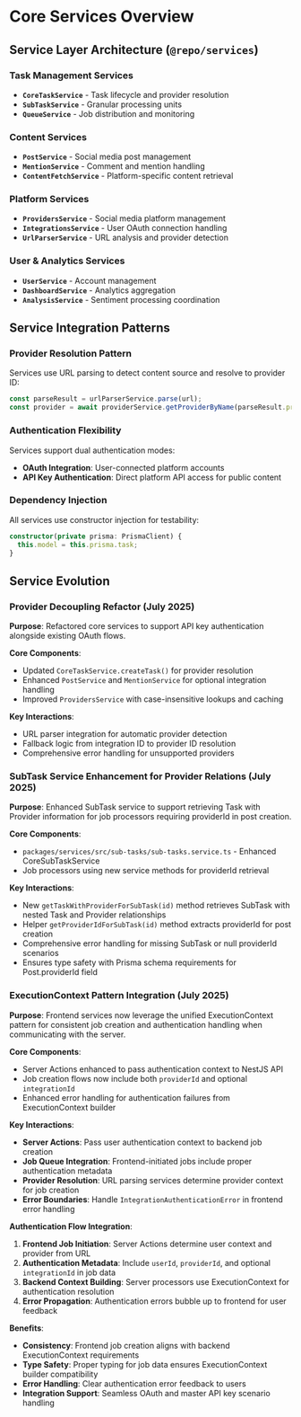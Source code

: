 # Core Services Overview

## Service Layer Architecture (`@repo/services`)

### Task Management Services

- **`CoreTaskService`** - Task lifecycle and provider resolution
- **`SubTaskService`** - Granular processing units
- **`QueueService`** - Job distribution and monitoring

### Content Services

- **`PostService`** - Social media post management
- **`MentionService`** - Comment and mention handling
- **`ContentFetchService`** - Platform-specific content retrieval

### Platform Services

- **`ProvidersService`** - Social media platform management
- **`IntegrationsService`** - User OAuth connection handling
- **`UrlParserService`** - URL analysis and provider detection

### User & Analytics Services

- **`UserService`** - Account management
- **`DashboardService`** - Analytics aggregation
- **`AnalysisService`** - Sentiment processing coordination

## Service Integration Patterns

### Provider Resolution Pattern

Services use URL parsing to detect content source and resolve to provider ID:

```typescript
const parseResult = urlParserService.parse(url);
const provider = await providerService.getProviderByName(parseResult.provider);
```

### Authentication Flexibility

Services support dual authentication modes:

- **OAuth Integration**: User-connected platform accounts
- **API Key Authentication**: Direct platform API access for public content

### Dependency Injection

All services use constructor injection for testability:

```typescript
constructor(private prisma: PrismaClient) {
  this.model = this.prisma.task;
}
```

## Service Evolution

### Provider Decoupling Refactor (July 2025)

**Purpose**: Refactored core services to support API key authentication alongside existing OAuth flows.

**Core Components**:

- Updated `CoreTaskService.createTask()` for provider resolution
- Enhanced `PostService` and `MentionService` for optional integration handling
- Improved `ProvidersService` with case-insensitive lookups and caching

**Key Interactions**:

- URL parser integration for automatic provider detection
- Fallback logic from integration ID to provider ID resolution
- Comprehensive error handling for unsupported providers

### SubTask Service Enhancement for Provider Relations (July 2025)

**Purpose**: Enhanced SubTask service to support retrieving Task with Provider information for job processors requiring providerId in post creation.

**Core Components**:

- `packages/services/src/sub-tasks/sub-tasks.service.ts` - Enhanced CoreSubTaskService
- Job processors using new service methods for providerId retrieval

**Key Interactions**:

- New `getTaskWithProviderForSubTask(id)` method retrieves SubTask with nested Task and Provider relationships
- Helper `getProviderIdForSubTask(id)` method extracts providerId for post creation
- Comprehensive error handling for missing SubTask or null providerId scenarios
- Ensures type safety with Prisma schema requirements for Post.providerId field

### ExecutionContext Pattern Integration (July 2025)

**Purpose**: Frontend services now leverage the unified ExecutionContext pattern for consistent job creation and authentication handling when communicating with the server.

**Core Components**:

- Server Actions enhanced to pass authentication context to NestJS API
- Job creation flows now include both `providerId` and optional `integrationId`
- Enhanced error handling for authentication failures from ExecutionContext builder

**Key Interactions**:

- **Server Actions**: Pass user authentication context to backend job creation
- **Job Queue Integration**: Frontend-initiated jobs include proper authentication metadata
- **Provider Resolution**: URL parsing services determine provider context for job creation
- **Error Boundaries**: Handle `IntegrationAuthenticationError` in frontend error handling

**Authentication Flow Integration**:

1. **Frontend Job Initiation**: Server Actions determine user context and provider from URL
2. **Authentication Metadata**: Include `userId`, `providerId`, and optional `integrationId` in job data
3. **Backend Context Building**: Server processors use ExecutionContext for authentication resolution
4. **Error Propagation**: Authentication errors bubble up to frontend for user feedback

**Benefits**:

- **Consistency**: Frontend job creation aligns with backend ExecutionContext requirements
- **Type Safety**: Proper typing for job data ensures ExecutionContext builder compatibility
- **Error Handling**: Clear authentication error feedback to users
- **Integration Support**: Seamless OAuth and master API key scenario handling
